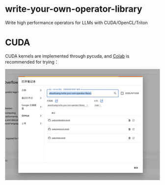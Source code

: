 # write-your-own-operator-library
Write high performance operators for LLMs with CUDA/OpenCL/Triton

# CUDA

CUDA kernels are implemented through pycuda, and [Colab](https://colab.research.google.com/) is recommended for trying：

![](https://github.com/alexshuang/write-your-own-operator-library/blob/main/images/colab.png)
